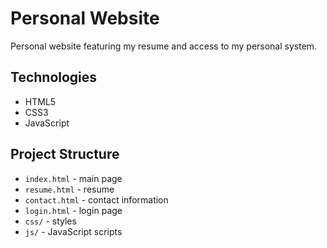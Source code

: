 # Personal Website
Personal website featuring my resume and access to my personal system.

## Technologies
- HTML5
- CSS3
- JavaScript

## Project Structure
- `index.html` - main page
- `resume.html` - resume
- `contact.html` - contact information
- `login.html` - login page
- `css/` - styles
- `js/` - JavaScript scripts
